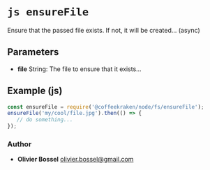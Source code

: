 


<!-- @namespace    sugar.node.fs -->

# ```js ensureFile ```


Ensure that the passed file exists. If not, it will be created... (async)

## Parameters

- **file**  String: The file to ensure that it exists...



## Example (js)

```js
const ensureFile = require('@coffeekraken/node/fs/ensureFile');
ensureFile('my/cool/file.jpg').then(() => {
   // do something...
});
```


### Author
- **Olivier Bossel** <a href="mailto:olivier.bossel@gmail.com">olivier.bossel@gmail.com</a> 



